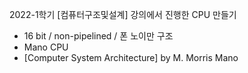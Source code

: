 2022-1학기 [컴퓨터구조및설계] 강의에서 진행한 CPU 만들기

- 16 bit / non-pipelined / 폰 노이만 구조
- Mano CPU
- [Computer System Architecture] by M. Morris Mano
